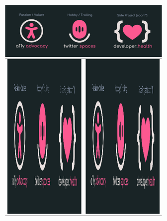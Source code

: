 <img src="imgs/github-top-image.svg">
<table style="border:0px; margin: 0px;">
<tr>
  <td><a href="https://google.com"><img src="imgs/github-top-image.svg" width="1500" height=500></a></td>
  <td><a href="https://daily.dev.com"><img src="imgs/github-top-image.svg" width="1500" height=500></a></td>
</tr>

<table>
